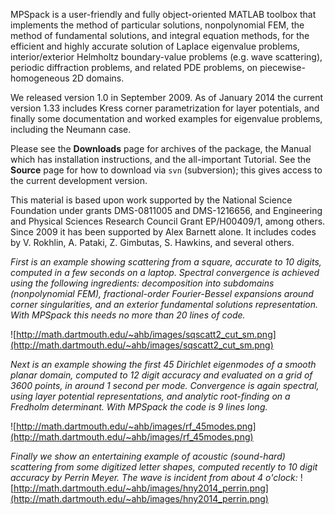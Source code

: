 MPSpack is a user-friendly and fully object-oriented MATLAB toolbox that implements the method of particular solutions, nonpolynomial FEM, the method of fundamental solutions, and integral equation methods, for the efficient and highly accurate solution of Laplace eigenvalue problems, interior/exterior Helmholtz boundary-value problems (e.g. wave scattering), periodic diffraction problems, and related PDE problems, on piecewise-homogeneous 2D domains.

We released version 1.0 in September 2009. As of January 2014 the current version 1.33 includes Kress corner parametrization for layer potentials, and finally some documentation and worked examples for eigenvalue problems, including the Neumann case.

Please see the **Downloads** page for archives of the package, the Manual
which has installation instructions, and the all-important Tutorial.
See the **Source** page for how to download via `svn` (subversion); this gives access to the current development version.

This material is based upon work supported by the National Science Foundation under grants
DMS-0811005 and DMS-1216656, and Engineering and Physical Sciences Research Council Grant EP/H00409/1, among others. Since 2009 it has been supported by Alex Barnett alone. It includes codes by V. Rokhlin, A. Pataki, Z. Gimbutas, S. Hawkins, and several others.

_First is an example showing scattering from a square, accurate to 10 digits,
computed in a few seconds on a laptop.
Spectral convergence is achieved using the following ingredients: decomposition into subdomains (nonpolynomial FEM), fractional-order Fourier-Bessel expansions around corner singularities, and an exterior fundamental solutions representation. With MPSpack this
needs no more than 20 lines of code._

![http://math.dartmouth.edu/~ahb/images/sqscatt2_cut_sm.png](http://math.dartmouth.edu/~ahb/images/sqscatt2_cut_sm.png)

_Next is an example showing the first 45 Dirichlet eigenmodes of a smooth planar domain, computed to 12 digit accuracy and evaluated on a grid of 3600 points, in around 1 second per mode. Convergence is again spectral, using layer potential representations, and analytic root-finding on a Fredholm determinant. With MPSpack the code is 9 lines long._

![http://math.dartmouth.edu/~ahb/images/rf_45modes.png](http://math.dartmouth.edu/~ahb/images/rf_45modes.png)

_Finally we show an entertaining example of acoustic (sound-hard) scattering from some digitized letter shapes, computed recently to 10 digit accuracy by Perrin Meyer.
The wave is incident from about 4 o'clock:_
![http://math.dartmouth.edu/~ahb/images/hny2014_perrin.png](http://math.dartmouth.edu/~ahb/images/hny2014_perrin.png)